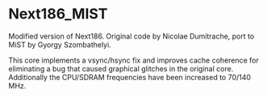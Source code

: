# Next186_MIST
Modified version of Next186. Original code by Nicolae Dumitrache, port to MiST by Gyorgy Szombathelyi.

This core implements a vsync/hsync fix and improves cache coherence for eliminating a bug that caused graphical glitches in the original core. Additionally the CPU/SDRAM frequencies have been increased to 70/140 MHz.
